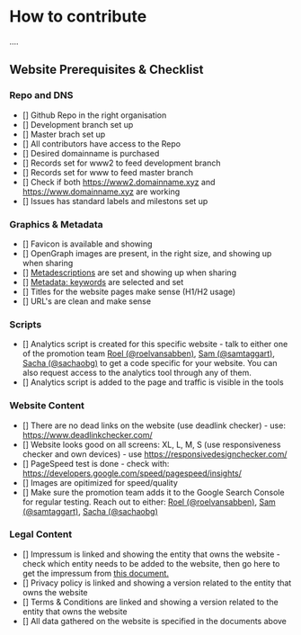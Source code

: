# How to contribute

....


## Website Prerequisites & Checklist

### Repo and DNS
- [] Github Repo in the right organisation
- [] Development branch set up
- [] Master brach set up
- [] All contributors have access to the Repo
- [] Desired domainname is purchased
- [] Records set for www2 to feed development branch
- [] Records set for www to feed master branch
- [] Check if both https://www2.domainname.xyz and https://www.domainname.xyz are working
- [] Issues has standard labels and milestons set up

### Graphics & Metadata    
- [] Favicon is available and showing
- [] OpenGraph images are present, in the right size, and showing up when sharing
- [] [Metadescriptions](https://www.w3schools.com/tags/tag_meta.asp) are set and showing up when sharing
- [] [Metadata: keywords](https://www.w3schools.com/tags/tag_meta.asp) are selected and set
- [] Titles for the website pages make sense (H1/H2 usage)
- [] URL's are clean and make sense

### Scripts 
- [] Analytics script is created for this specific website - talk to either one of the promotion team [Roel (@roelvansabben)](https://t.me/roelvansabben), [Sam (@samtaggart)](https://t.me/samtaggart),  [Sacha (@sachaobg)](https://t.me/sachaobg) to get a code specific for your website. You can also request access to the analytics tool through any of them.
- [] Analytics script is added to the page and traffic is visible in the tools


### Website Content
- [] There are no dead links on the website (use deadlink checker) - use: https://www.deadlinkchecker.com/
- [] Website looks good on all screens: XL, L, M, S (use responsiveness checker and own devices) - use https://responsivedesignchecker.com/
- [] PageSpeed test is done - check with: https://developers.google.com/speed/pagespeed/insights/
- [] Images are opitimized for speed/quality
- [] Make sure the promotion team adds it to the Google Search Console for regular testing. Reach out to either: [Roel (@roelvansabben)](https://t.me/roelvansabben), [Sam (@samtaggart)](https://t.me/samtaggart),  [Sacha (@sachaobg)](https://t.me/sachaobg)

### Legal Content
- [] Impressum is linked and showing the entity that owns the website - check which entity needs to be added to the website, then go here to get the impressum from [this document.](https://secure.threefold.me/pad/#/2/pad/edit/SBviA-Q-3QP1vSiBcH4hLYgH/)
- [] Privacy policy is linked and showing a version related to the entity that owns the website
- [] Terms & Conditions are linked and showing a version related to the entity that owns the website
- [] All data gathered on the website is specified in the documents above


